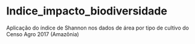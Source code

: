 # Indice_impacto_biodiversidade
 Aplicação do índice de Shannon nos dados de área por tipo de cultivo do Censo Agro 2017 (Amazônia)
